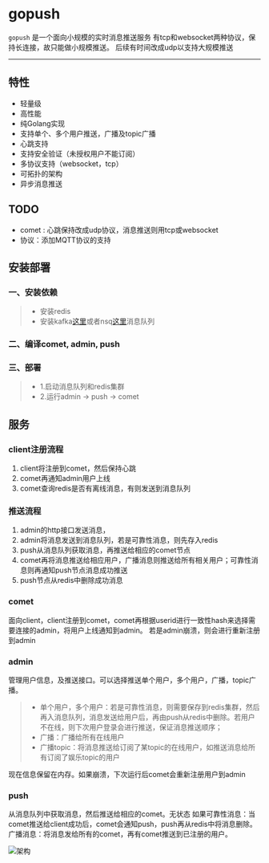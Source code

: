 gopush
=============================
`gopush` 是一个面向小规模的实时消息推送服务
有tcp和websocket两种协议，保持长连接，故只能做小规模推送。
后续有时间改成udp以支持大规模推送

--------------------------------

## 特性
 * 轻量级
 * 高性能
 * 纯Golang实现
 * 支持单个、多个用户推送，广播及topic广播
 * 心跳支持
 * 支持安全验证（未授权用户不能订阅）
 * 多协议支持（websocket，tcp）
 * 可拓扑的架构
 * 异步消息推送

## TODO
 * comet : 心跳保持改成udp协议，消息推送则用tcp或websocket
 * 协议：添加MQTT协议的支持
 

## 安装部署
### 一、安装依赖
> * 安装redis
> * 安装kafka[这里](http://kafka.apache.org/documentation.html#quickstart)或者nsq[这里](http://nsq.io/overview/design.html)消息队列

### 二、编译comet, admin, push

### 三、部署
> * 1.启动消息队列和redis集群
> * 2.运行admin -> push -> comet

## 服务
### client注册流程
1. client将注册到comet，然后保持心跳
2. comet再通知admin用户上线
3. comet查询redis是否有离线消息，有则发送到消息队列

### 推送流程
1. admin的http接口发送消息，
2. admin将消息发送到消息队列，若是可靠性消息，则先存入redis
3. push从消息队列获取消息，再推送给相应的comet节点
4. comet再将消息推送给相应用户，广播消息则推送给所有相关用户；可靠性消息则再通知push节点消息成功推送
5. push节点从redis中删除成功消息


### comet
面向client，client注册到comet，comet再根据userid进行一致性hash来选择需要连接的admin，将用户上线通知到admin。
若是admin崩溃，则会进行重新注册到admin

### admin
管理用户信息，及推送接口。可以选择推送单个用户，多个用户，广播，topic广播。
> * 单个用户，多个用户：若是可靠性消息，则需要保存到redis集群，然后再入消息队列，消息发送给用户后，再由push从redis中删除。若用户不在线，则下次用户登录会进行推送，保证消息推送顺序；
> * 广播：广播给所有在线用户
> * 广播topic：将消息推送给订阅了某topic的在线用户，如推送消息给所有订阅了娱乐topic的用户

现在信息保留在内存。如果崩溃，下次运行后comet会重新注册用户到admin

### push
从消息队列中获取消息，然后推送给相应的comet。无状态
如果可靠性消息：当comet推送给client成功后，comet会通知push，push再从redis中将消息删除。
广播消息：将消息发给所有的comet，再有comet推送到已注册的用户。




![架构](https://github.com/ikenchina/gopush/blob/master/arch.png)


